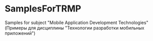 # SamplesForTRMP
Samples for subject "Mobile Application Development Technologies" (Примеры для дисциплины "Технологии разработки мобильных приложений")
